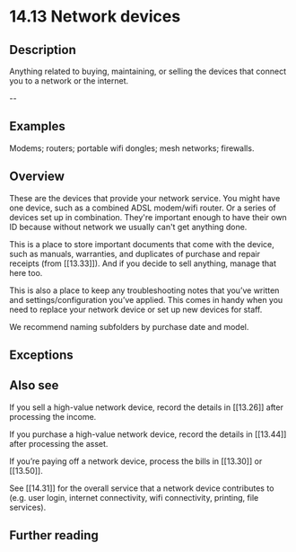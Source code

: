 # 14.13 Network devices

## Description

Anything related to buying, maintaining, or selling the devices that connect you to a network or the internet.

--

## Examples

Modems; routers; portable wifi dongles; mesh networks; firewalls.

## Overview

These are the devices that provide your network service. You might have one device, such as a combined ADSL modem/wifi router. Or a series of devices set up in combination. They're important enough to have their own ID because without network we usually can't get anything done.

This is a place to store important documents that come with the device, such as manuals, warranties, and duplicates of purchase and repair receipts (from [[13.33]]). And if you decide to sell anything, manage that here too.

This is also a place to keep any troubleshooting notes that you’ve written and settings/configuration you’ve applied. This comes in handy when you need to replace your network device or set up new devices for staff.

We recommend naming subfolders by purchase date and model.

## Exceptions

## Also see

If you sell a high-value network device, record the details in [[13.26]] after processing the income.

If you purchase a high-value network device, record the details in [[13.44]] after processing the asset.

If you’re paying off a network device, process the bills in [[13.30]] or [[13.50]].

See [[14.31]] for the overall service that a network device contributes to (e.g. user login, internet connectivity, wifi connectivity, printing, file services).

## Further reading

